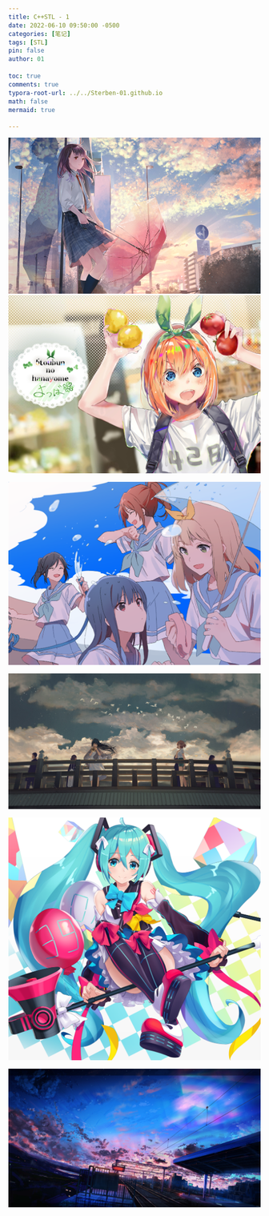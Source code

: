```yaml
---
title: C++STL - 1 
date: 2022-06-10 09:50:00 -0500
categories: [笔记]
tags: [STL]
pin: false
author: 01

toc: true
comments: true
typora-root-url: ../../Sterben-01.github.io
math: false
mermaid: true

---
```


![69232505_p0 (3)](/assets/blog_res/2022-06-10-tempimage.assets/69232505_p0%20(3).png)![22deb296da01057cdf0150d00722f3a1_2_-1_art](/assets/blog_res/2022-06-10-tempimage.assets/22deb296da01057cdf0150d00722f3a1_2_-1_art.jpg)

![76218989_p0](/assets/blog_res/2022-06-10-tempimage.assets/76218989_p0.png)



![63435655_p0](/assets/blog_res/2022-06-10-tempimage.assets/63435655_p0.jpg)



![68458315_p0](/assets/blog_res/2022-06-10-tempimage.assets/68458315_p0.png)





![61163969_p0](/assets/blog_res/2022-06-10-tempimage.assets/61163969_p0.jpg)

